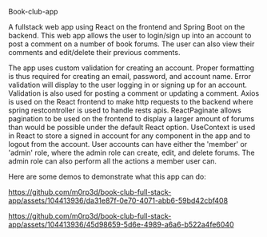 
Book-club-app

A fullstack web app using React on the frontend and Spring Boot on the backend. This web app allows the user to login/sign up into an account to post a comment on a number of book forums. The user can also view their comments and edit/delete their previous comments.

The app uses custom validation for creating an account. Proper formatting is thus required for creating an email, password, and account name. Error validation will display to the user logging in or signing up for an account. Validation is also used for posting a comment or updating a comment. Axios is used on the React frontend to make http requests to the backend where spring restcontroller is used to handle rests apis. ReactPaginate allows pagination to be used on the frontend to display a larger amount of forums than would be possible under the default React option. UseContext is used in React to store a signed in account for any component in the app and to logout from the account. User accounts can have either the 'member' or 'admin' role, where the admin role can create, edit, and delete forums. The admin role can also perform all the actions a member user can.

Here are some demos to demonstrate what this app can do:


https://github.com/m0rp3d/book-club-full-stack-app/assets/104413936/da31e87f-0e70-4071-abb6-59bd42cbf408

https://github.com/m0rp3d/book-club-full-stack-app/assets/104413936/45d98659-5d6e-4989-a6a6-b522a4fe6040


